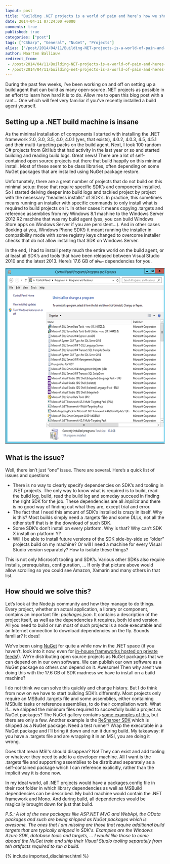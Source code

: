 ```yaml
---
layout: post
title: "Building .NET projects is a world of pain and here’s how we should solve it"
date: 2014-04-11 07:24:00 +0000
comments: true
published: true
categories: ["post"]
tags: ["CSharp", "General", "NuGet", "Projects"]
alias: ["/post/2014/04/11/Building-NET-projects-is-a-world-of-pain-and-heres-how-we-should-solve-it.aspx", "/post/2014/04/11/building-net-projects-is-a-world-of-pain-and-heres-how-we-should-solve-it.aspx"]
author: Maarten Balliauw
redirect_from:
 - /post/2014/04/11/Building-NET-projects-is-a-world-of-pain-and-heres-how-we-should-solve-it.aspx
 - /post/2014/04/11/building-net-projects-is-a-world-of-pain-and-heres-how-we-should-solve-it.aspx
---
```

<p>During the past few weeks, I’ve been working on and off on setting up a build agent that can build as many open-source .NET projects as possible in an effort to learn how hard it is to do. Allow me to open this blog post with a rant… One which will feel very familiar if you’ve recently installed a build agent yourself.</p> <h2></h2> <h2>Setting up a .NET build machine is insane</h2> <p>As the minimal installation of components I started with installing the .NET framework 2.0, 3.0, 3.5, 4.0, 4.0.1 (yes, that exists), 4.0.2, 4.0.3, 4.5, 4.5.1 and their multi-targeting packs on the build agent. Next, I took 100 random C# projects from GitHub that had activity in the last year or so and started building and reading build logs. Great news! There are a lot of self-contained open source projects out there that build happily on this minimal install. Most of these seem to be class libraries, often depending on some NuGet packages that are installed using NuGet package restore.</p> <p>Unfortunately, there are a great number of projects that do not build on this minimal setup: those that require specific SDK’s and components installed. So I started delving deeper into build logs and tackled project by project with the necessary “headless installs” of SDK’s. In practice, this sometimes means running an installer with specific commands to only install what is required to build projects on it. In other cases it means copying .targets and reference assemblies from my Windows 8.1 machine to the Windows Server 2012 R2 machine that was my build agent (yes, you can build Windows Store apps on Windows Server if you are persistent…). And in other cases (looking at you, Windows Phone SDK!) it meant running the installer in compatibility mode with some registry keys changed to overcome installer checks that do not allow installing that SDK on Windows Server.</p> <p>In the end, I had to install pretty much the entire world on the build agent, or at least all SDK’s and tools that have been released between Visual Studio 2010 and the latest 2013. Here’s 17.6 GB of <strike>sh…</strike> dependencies for you.</p> <p><a href="/images/image_322.png"><img width="640" height="555" title="Installed programs and features" style="border: 0px currentColor; border-image: none; padding-top: 0px; padding-right: 0px; padding-left: 0px; display: inline; background-image: none;" alt="Installed programs and features" src="/images/image_thumb_282.png" border="0"></a></p> <h2>What is the issue?</h2> <p>Well, there isn’t just “one” issue. There are several. Here’s a quick list of issues and questions</p> <ul> <li>There is no way to clearly specify dependencies on SDK’s and tooling in .NET projects. The only way to know what is required is to build, read the build log, build, read the build log and someday succeed in finding the right SDK for the job. These dependencies are all <em>implicit</em> and there is no good way of finding out what they are, except trial and error.</li> <li>The fact that I need this amount of SDK’s installed is crazy in itself. Why is this? Most builds simply need a .targets file and some DLLs, not all the other stuff that is in the download of such SDK.</li> <li>Some SDK’s don’t install on every platform. Why is that? Why can’t SDK X install on platform Y?</li> <li>Will I be able to install future versions of the SDK side-by-side so “older” projects build on my machine? Or will I need a machine for every Visual Studio version separately? How to isolate these things?</li></ul> <p>This is not only Microsoft tooling and SDK’s. Various other SDKs also require installs, prerequisites, configuration, … If only that picture above would allow scrolling so you could see Amazon, Xamarin and many others in that list.</p> <h2>How should we solve this?</h2> <p>Let’s look at the Node.js community and how they manage to do things. Every project, whether an actual application, a library or component, contains an important file: <em>packages.json</em>. It contains a description of the project itself, as well as the dependencies it requires, both id and version. All you need to build or run most of such projects is a node executable and an Internet connection to download dependencies on the fly. Sounds familiar? It does!</p> <p>We’ve been using <a href="http://www.nuget.org">NuGet</a> for quite a while now in the .NET space (if you haven’t, look into it now, even for <a href="http://www.myget.org">in-house frameworks hosted on private feeds</a>!). We’re distributing open source projects as NuGet packages that we can depend on in our own software. We can publish our own software as a NuGet package so others can depend on it. Awesome! Then why aren’t we doing this with the 17.6 GB of SDK madness we&nbsp;have to install on a build machine?</p> <p>I do not think we can solve this quickly and change history. But I do think from now on we have to start building SDK’s differently. Most projects only require an MSBuild .targets file and some assemblies, either containing MSBuild tasks or reference assemblies, to do their compilation work. What if… we shipped the minimum files required to succesfully build a project as NuGet packages? The NuGet gallery contains <a href="http://www.nuget.org/packages?q=msbuild+targets">some examples of this</a>, but there are only a few. Another example is the <a href="http://www.nuget.org/packages?q=resharper+sdk">ReSharper SDK</a> which is shipped as a NuGet package. Need a test runner? Wrap the executable in a NuGet package and I’ll bring it down and run it during build. My takeaway: if you have a .targets file and are wrapping it in an MSI, you are doing it wrong.</p><p>Does that mean MSI's should disappear? No! They can exist and add tooling or whatever they need to add to a developer machine. All I want is the .targets file and supporting assemblies to be distributed separately as a self-contained package which I can reference explicitly, rather than the implicit way it is done now.</p> <p>In my ideal world, all .NET projects would have a packages.config file in their root folder in which library dependencies as well as MSBuild dependencies can be described. My build machine would contain the .NET framework and Mono. And during build, all dependencies would be magically brought down for just that build.</p><p><em>P.S.: A lot of the new packages like&nbsp;ASP.NET MVC and WebApi, the OData packages and such are being shipped as NuGet packages which is awesome. The ones that I am missing are those that require additional build targets&nbsp;that are typically shipped in SDK's. Examples are the&nbsp;Windows Azure SDK, database tools and targets, ... I would like those to come aboard the NuGet train and ship their Visual Studio tooling separately from teh artifacts required to run a build.</em></p>

{% include imported_disclaimer.html %}

